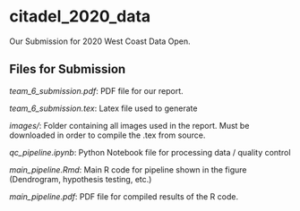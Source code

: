 # citadel_2020_data

Our Submission for 2020 West Coast Data Open.

## Files for Submission

*team_6_submission.pdf*: PDF file for our report. 

*team_6_submission.tex*: Latex file used to generate 

*images/*: Folder containing all images used in the report. Must be downloaded in order to compile the .tex from source.

*qc_pipeline.ipynb*: Python Notebook file for processing data / quality control

*main_pipeline.Rmd*: Main R code for pipeline shown in the figure (Dendrogram, hypothesis testing, etc.)

*main_pipeline.pdf*: PDF file for compiled results of the R code. 
